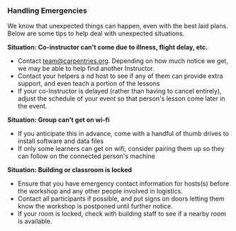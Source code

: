### Handling Emergencies

We know that unexpected things can happen, even with the best laid plans. Below are some tips to help deal with unexpected situations.  

**Situation: Co-instructor can't come due to illness, flight delay, etc.** 
* Contact team@carpentries.org.  Depending on how much notice we get, we may be able to help find another Instructor.
* Contact your helpers a
nd host to see if any of them can provide extra support, and even teach a portion of the lessons
* If your co-Instructor is delayed (rather than having to cancel entirely), adjust the schedule of your event so that person's lesson come later in the event.

**Situation: Group can't get on wi-fi**
* If you anticipate this in advance, come with a handful of thumb drives to install software and data files
* If only some learners can get on wifi, consider pairing them up so they can follow on the connected person's machine

**Situation: Building or classroom is locked**
* Ensure that you have emergency contact information for hosts(s) before the workshop and any other people involved in logistics.
* Contact all participants if possible, and put signs on doors letting them know the workshop is postponed until further notice.
* If your room is locked, check with building staff to see if a nearby room is available.
